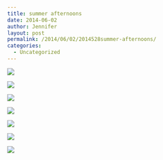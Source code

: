 ```yaml
---
title: summer afternoons
date: 2014-06-02
author: Jennifer
layout: post
permalink: /2014/06/02/2014528summer-afternoons/
categories:
  - Uncategorized
---
```

<div class="image-gallery-wrapper">
  <p>
    <img src="http://static1.squarespace.com/static/50db6bb3e4b015296cd43789/50dfa5b1e4b0dc6320e0b5ea/538cc8b5e4b022cc4c7d1e54/1401738381860/2014-05-16+13.58.27.jpg.27.jpg?format=original" />
  </p>

  <p>
    <img src="http://static1.squarespace.com/static/50db6bb3e4b015296cd43789/50dfa5b1e4b0dc6320e0b5ea/538cc8bbe4b022cc4c7d1e5f/1401735441318/2014-05-16+13.58.25.jpg.25.jpg?format=original" />
  </p>

  <p>
    <img src="http://static1.squarespace.com/static/50db6bb3e4b015296cd43789/50dfa5b1e4b0dc6320e0b5ea/538cc8c2e4b022cc4c7d1e63/1401735408912/2014-05-16+13.58.17.jpg.17.jpg?format=original" />
  </p>

  <p>
    <img src="http://static1.squarespace.com/static/50db6bb3e4b015296cd43789/50dfa5b1e4b0dc6320e0b5ea/538cc8c6e4b022cc4c7d1e66/1401735416045/2014-05-16+13.58.03.jpg.03.jpg?format=original" />
  </p>

  <p>
    <img src="http://static1.squarespace.com/static/50db6bb3e4b015296cd43789/50dfa5b1e4b0dc6320e0b5ea/538cc8cbe4b022cc4c7d1e6d/1401735399215/2014-05-16+13.57.52.jpg.52.jpg?format=original" />
  </p>

  <p>
    <img src="http://static1.squarespace.com/static/50db6bb3e4b015296cd43789/50dfa5b1e4b0dc6320e0b5ea/538cc8d0e4b022cc4c7d1e74/1401735417211/2014-05-16+13.57.34.jpg.34.jpg?format=original" />
  </p>

  <p>
    <img src="http://static1.squarespace.com/static/50db6bb3e4b015296cd43789/50dfa5b1e4b0dc6320e0b5ea/538cc8d6e4b022cc4c7d1e7e/1401735438070/2014-05-16+13.56.32.jpg.32.jpg?format=original" />
  </p>
</div>
